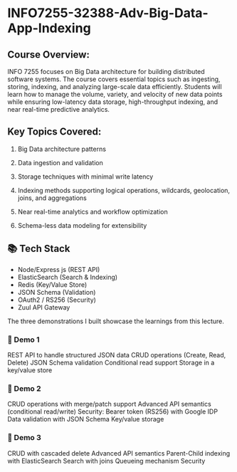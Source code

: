# INFO7255-32388-Adv-Big-Data-App-Indexing

## Course Overview:

INFO 7255 focuses on Big Data architecture for building distributed software systems. The course covers essential topics such as ingesting, storing, indexing, and analyzing large-scale data efficiently. Students will learn how to manage the volume, variety, and velocity of new data points while ensuring low-latency data storage, high-throughput indexing, and near real-time predictive analytics.

## Key Topics Covered:

1. Big Data architecture patterns

2. Data ingestion and validation

3. Storage techniques with minimal write latency

4. Indexing methods supporting logical operations, wildcards, geolocation, joins, and aggregations

5. Near real-time analytics and workflow optimization

6. Schema-less data modeling for extensibility

## 📚 Tech Stack

* Node/Express js (REST API)
* ElasticSearch (Search & Indexing)
* Redis (Key/Value Store)
* JSON Schema (Validation)
* OAuth2 / RS256 (Security)
* Zuul API Gateway


The three demonstrations I built showcase the learnings from this lecture. 


### 📌 Demo 1 
REST API to handle structured JSON data
CRUD operations (Create, Read, Delete)
JSON Schema validation
Conditional read support
Storage in a key/value store

### 📌 Demo 2 
CRUD operations with merge/patch support
Advanced API semantics (conditional read/write)
Security: Bearer token (RS256) with Google IDP
Data validation with JSON Schema
Key/value storage

### 📌 Demo 3 
CRUD with cascaded delete
Advanced API semantics
Parent-Child indexing with ElasticSearch
Search with joins
Queueing mechanism
Security

